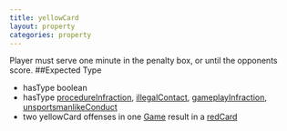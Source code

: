 ```yaml
---
title: yellowCard
layout: property
categories: property
---
```

Player must serve one minute in the penalty box, or until the opponents score.
##Expected Type
* hasType boolean
* hasType [procedureInfraction](procedureInfraction), [illegalContact](illegalContact), [gameplayInfraction](gameplayInfraction), [unsportsmanlikeConduct](unsportsmanlikeConduct)
* two yellowCard offenses in one [Game](Game) result in a [redCard](redCard)